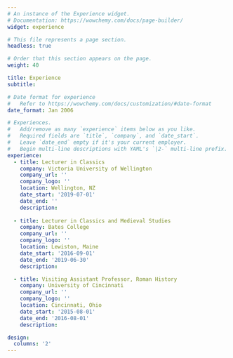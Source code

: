 ```yaml
---
# An instance of the Experience widget.
# Documentation: https://wowchemy.com/docs/page-builder/
widget: experience

# This file represents a page section.
headless: true

# Order that this section appears on the page.
weight: 40

title: Experience
subtitle:

# Date format for experience
#   Refer to https://wowchemy.com/docs/customization/#date-format
date_format: Jan 2006

# Experiences.
#   Add/remove as many `experience` items below as you like.
#   Required fields are `title`, `company`, and `date_start`.
#   Leave `date_end` empty if it's your current employer.
#   Begin multi-line descriptions with YAML's `|2-` multi-line prefix.
experience:
  - title: Lecturer in Classics
    company: Victoria University of Wellington
    company_url: ''
    company_logo: ''
    location: Wellington, NZ
    date_start: '2019-07-01'
    date_end: ''
    description:
        
  - title: Lecturer in Classics and Medieval Studies
    company: Bates College
    company_url: ''
    company_logo: ''
    location: Lewiston, Maine
    date_start: '2016-09-01'
    date_end: '2019-06-30'
    description:

  - title: Visiting Assistant Professor, Roman History
    company: University of Cincinnati
    company_url: ''
    company_logo: ''
    location: Cincinnati, Ohio
    date_start: '2015-08-01'
    date_end: '2016-08-01'
    description:

design:
  columns: '2'
---
```

